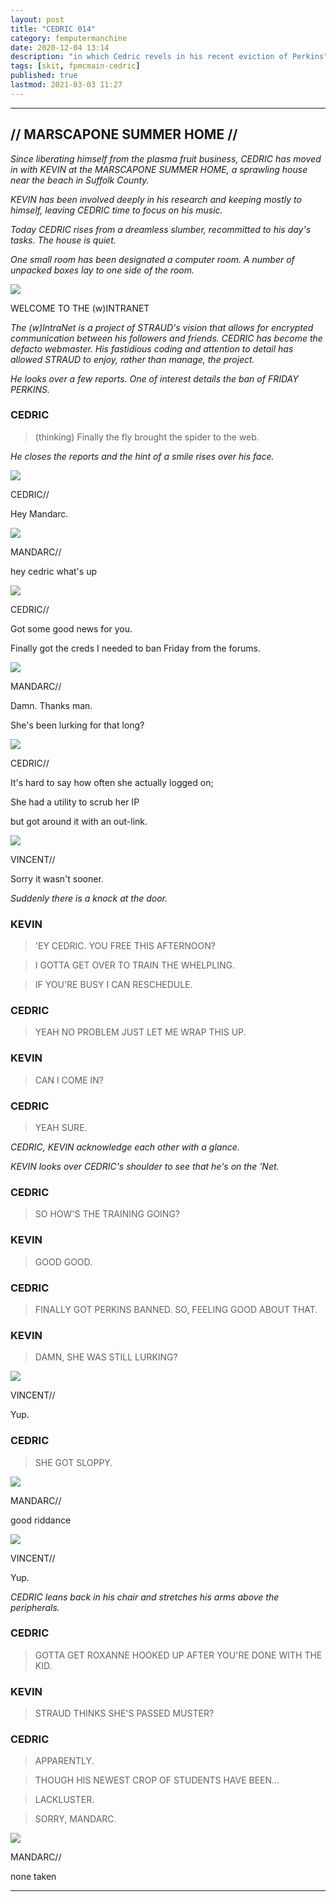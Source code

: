 ```yaml
---
layout: post
title: "CEDRIC 014"
category: femputermanchine
date: 2020-12-04 13:14
description: "in which Cedric revels in his recent eviction of Perkins"
tags: [skit, fpmcmain-cedric]
published: true
lastmod: 2021-03-03 11:27
---
```

[//]: # ( 12/04/20  -added)
[//]: # ( 03/03/21  -the house is in suffolk, not nassau county)

*****

## // MARSCAPONE SUMMER HOME // ##

<I>Since liberating himself from the plasma fruit business, CEDRIC has moved in with KEVIN at the MARSCAPONE SUMMER HOME, a sprawling house near the beach in Suffolk County. </i>

<i>KEVIN has been involved deeply in his research and keeping mostly to himself, leaving CEDRIC time to focus on his music.</i>

<i>Today CEDRIC rises from a dreamless slumber, recommitted to his day's tasks. The house is quiet.</i>

<i>One small room has been designated a computer room. A number of unpacked boxes lay to one side of the room.</i>

<div class="chat-box">
<img src="{{ site.url }}/assets/tb/moon.jpg" class="chat-portrait" />
<p class="ppl-sez">WELCOME TO THE (w)INTRANET</p>
</div>

<i>The (w)IntraNet is a project of STRAUD's vision that allows for encrypted communication between his followers and friends. CEDRIC has become the defacto webmaster. His fastidious coding and attention to detail has allowed STRAUD to enjoy, rather than manage, the project.</i>

<i>He looks over a few reports. One of interest details the ban of FRIDAY PERKINS.</i>

### CEDRIC ###

> (thinking) Finally the fly brought the spider to the web.

<i>He closes the reports and the hint of a smile rises over his face.</i>

<div class="chat-box">
<img src="{{ site.url }}/assets/tb/cedric-athl-tb.jpg" class="chat-portrait" />
<p class="ppl-sez">CEDRIC//</p>
<p class="ppl-sez">Hey Mandarc.</p>
</div>

<div class="chat-box">
<img src="{{ site.url }}/assets/tb/mandarc-happytb.jpg" class="chat-portrait" />
<p class="ppl-sez">MANDARC//</p>
<p class="ppl-sez">hey cedric what's up</p>
</div>

<div class="chat-box">
<img src="{{ site.url }}/assets/tb/cedric-athl-tb.jpg" class="chat-portrait" />
<p class="ppl-sez">CEDRIC//</p>
<p class="ppl-sez">Got some good news for you.</p>
<p class="ppl-sez">Finally got the creds I needed to ban Friday from the forums.</p>
</div>

<div class="chat-box">
<img src="{{ site.url }}/assets/tb/mandarc-happytb.jpg" class="chat-portrait" />
<p class="ppl-sez">MANDARC//</p>
<p class="ppl-sez">Damn. Thanks man.</p>
<p class="ppl-sez">She's been lurking for that long?</p>
</div>

<div class="chat-box">
<img src="{{ site.url }}/assets/tb/cedric-athl-tb.jpg" class="chat-portrait" />
<p class="ppl-sez">CEDRIC//</p>
<p class="ppl-sez">It's hard to say how often she actually logged on;</p>
<p class="ppl-sez">She had a utility to scrub her IP</p>
<p class="ppl-sez">but got around it with an out-link.</p>
</div>

<div class="chat-box">
<img src="{{ site.url }}/assets/tb/vincent.jpg" class="chat-portrait" />
<p class="ppl-sez">VINCENT//</p>
<p class="ppl-sez">Sorry it wasn't sooner.</p>
</div>

<i>Suddenly there is a knock at the door.</i>

### KEVIN ###

> 'EY CEDRIC. YOU FREE THIS AFTERNOON?

> I GOTTA GET OVER TO TRAIN THE WHELPLING.

> IF YOU'RE BUSY I CAN RESCHEDULE.

### CEDRIC ###

> YEAH NO PROBLEM JUST LET ME WRAP THIS UP.

### KEVIN ###

> CAN I COME IN?

### CEDRIC ###

> YEAH SURE.

<I>CEDRIC, KEVIN acknowledge each other with a glance.</i>

<i>KEVIN looks over CEDRIC's shoulder to see that he's on the 'Net.</i>

### CEDRIC ###

> SO HOW'S THE TRAINING GOING?

### KEVIN ###

> GOOD GOOD.

### CEDRIC ###

> FINALLY GOT PERKINS BANNED. SO, FEELING GOOD ABOUT THAT.

### KEVIN ###

> DAMN, SHE WAS STILL LURKING?

<div class="chat-box">
<img src="{{ site.url }}/assets/tb/vincent-tb.jpg" class="chat-portrait" />
<p class="ppl-sez">VINCENT//</p>
<p class="ppl-sez">Yup.</p>
</div>

### CEDRIC ###

> SHE GOT SLOPPY.

<div class="chat-box">
<img src="{{ site.url }}/assets/tb/mandarc-happytb.jpg" class="chat-portrait" />
<p class="ppl-sez">MANDARC//</p>
<p class="ppl-sez">good riddance</p>
</div>

<div class="chat-box">
<img src="{{ site.url }}/assets/tb/vincent-tb.jpg" class="chat-portrait" />
<p class="ppl-sez">VINCENT//</p>
<p class="ppl-sez">Yup.</p>
</div>

<I>CEDRIC leans back in his chair and stretches his arms above the peripherals.</i>

### CEDRIC ###

> GOTTA GET ROXANNE HOOKED UP AFTER YOU'RE DONE WITH THE KID.

### KEVIN ###

> STRAUD THINKS SHE'S PASSED MUSTER?

### CEDRIC ###

> APPARENTLY. 

> THOUGH HIS NEWEST CROP OF STUDENTS HAVE BEEN...

> LACKLUSTER.

> SORRY, MANDARC.

<div class="chat-box">
<img src="{{ site.url }}/assets/tb/mandarc-happytb.jpg" class="chat-portrait" />
<p class="ppl-sez">MANDARC//</p>
<p class="ppl-sez">none taken</p>
</div>

*****
